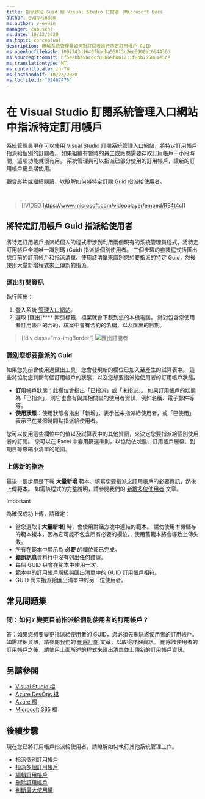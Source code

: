 ```yaml
---
title: 指派特定 Guid 給 Visual Studio 訂閱者 |Microsoft Docs
author: evanwindom
ms.author: v-evwin
manager: cabuschl
ms.date: 10/22/2020
ms.topic: conceptual
description: 瞭解系統管理員如何對訂閱者進行特定訂用帳戶 GUID
ms.openlocfilehash: 1097743d1640fbadba550f3c2ee6908ac694436d
ms.sourcegitcommit: bf5e2bba5acdcf05869b861211f8bb755081e5ce
ms.translationtype: MT
ms.contentlocale: zh-TW
ms.lasthandoff: 10/23/2020
ms.locfileid: "92467475"
---
```

# <a name="assign-specific-subscriptions-in-the-visual-studio-subscriptions-administration-portal"></a>在 Visual Studio 訂閱系統管理入口網站中指派特定訂用帳戶

系統管理員現在可以使用 Visual Studio 訂閱系統管理入口網站，將特定訂用帳戶指派給個別的訂閱者。  如果組織有暫時的員工或廠商需要存取訂用帳戶一小段時間，這項功能就很有用。  系統管理員可以指派已部分使用的訂用帳戶，讓新的訂用帳戶更長期使用。  

觀賞影片或繼續閱讀，以瞭解如何將特定訂閱 Guid 指派給使用者。 

<br>

> [!VIDEO https://www.microsoft.com/videoplayer/embed/RE4t4cl]


## <a name="assign-specific-subscription-guids-to-users"></a>將特定訂用帳戶 Guid 指派給使用者

將特定訂用帳戶指派給個人的程式牽涉到利用兩個現有的系統管理員程式，將特定訂用帳戶全域唯一識別碼 (Guid) 指派給個別使用者。  三個步驟的套裝程式括匯出您目前的訂用帳戶和指派清單、使用該清單來識別您想要指派的特定 Guid，然後使用大量新增程式來上傳新的指派。

### <a name="export-your-subscriptions-information"></a>匯出訂閱資訊

執行匯出：
1. 登入系統 [管理入口網站](https://manage.visualstudio.com)。
2. 選取 [匯出]**** 索引標籤，檔案就會下載到您的本機電腦。 針對包含您使用者訂用帳戶的合約，檔案中會有合約的名稱，以及匯出的日期。
> [!div class="mx-imgBorder"]
> ![匯出訂閱者](_img/exporting-subscriptions/exporting-subscriptions.png "按一下 [匯出]，以訂閱者資訊儲存指派的訂閱清單。")

### <a name="identify-the-guids-you-want-to-assign"></a>識別您想要指派的 Guid

如果您先前曾使用過匯出工具，您會發現新的欄位已加入至產生的試算表中。  這些將協助您判斷每個訂用帳戶的狀態，以及您想要指派給使用者的訂用帳戶狀態。  

- **訂**用帳戶狀態：此欄位會指出「已指派」或「未指派」。  如果訂用帳戶的狀態為「已指派」，則它也會有與其相關聯的使用者資訊，例如名稱、電子郵件等等。 
- **使用狀態**：使用狀態會指出「新增」，表示從未指派給使用者，或「已使用」表示已在某個時間點指派給使用者。  

您可以使用這些欄位中的值以及試算表中的其他資訊，來決定您要指派給個別使用者的訂閱。 您可以在 Excel 中套用篩選準則，以協助依狀態、訂用帳戶層級、到期日等來縮小清單的範圍。 

### <a name="upload-your-new-assignments"></a>上傳新的指派

最後一個步驟是下載 **大量新增** 範本、填寫您要指派之訂用帳戶的必要資訊，然後上傳範本。  如需該程式的完整說明，請參閱我們的 [新增多位使用者](assign-license-bulk.md) 文章。  

> [!IMPORTANT]
> 為確保成功上傳，請確定：
> - 當您選取 [ **大量新增**] 時，會使用對話方塊中連結的範本。  請勿使用本機儲存的範本複本，因為它可能不包含所有必要的欄位。  使用舊範本將會導致上傳失敗。 
> - 所有在範本中顯示為 **必要** 的欄位都已完成。
> - **錯誤訊息**資料行中沒有列出任何錯誤。
> - 每個 GUID 只會在範本中使用一次。 
> - 範本中的訂用帳戶層級與匯出清單中的 GUID 訂用帳戶相符。 
> - GUID 尚未指派給匯出清單中的另一位使用者。 

## <a name="frequently-asked-questions"></a>常見問題集
### <a name="q-how-do-i-change-which-subscription-is-currently-assigned-to-an-individual-user"></a>問：如何? 變更目前指派給個別使用者的訂用帳戶？
答：如果您想要變更指派給使用者的 GUID，您必須先刪除該使用者的訂用帳戶。  如需詳細資訊，請參閱我們的 [刪除訂閱](delete-license.md) 文章，以取得詳細資訊。  刪除該使用者的訂用帳戶之後，請使用上面所述的程式來匯出清單並上傳新的訂用帳戶資訊。  

## <a name="see-also"></a>另請參閱
- [Visual Studio 檔](/visualstudio/)
- [Azure DevOps 檔](/azure/devops/)
- [Azure 檔](/azure/)
- [Microsoft 365 檔](/microsoft-365/)

## <a name="next-steps"></a>後續步驟
現在您已將訂用帳戶指派給使用者，請瞭解如何執行其他系統管理工作。
- [指派個別訂用帳戶](assign-license.md)
- [指派多個訂用帳戶](assign-license-bulk.md)
- [編輯訂用帳戶](edit-license.md)
- [刪除訂用帳戶](delete-license.md)
- [判斷最大使用量](maximum-usage.md)


